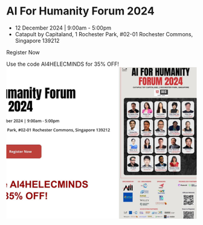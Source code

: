 # AI For Humanity Forum 2024 

- 12 December 2024 | 9:00am - 5:00pm
- Catapult by Capitaland, 1 Rochester Park, \#02-01 Rochester Commons, Singapore 139212

Register Now

Use the code AI4HELECMINDS for $35 \%$ OFF!
![img-3.jpeg](img-3.jpeg)